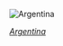 
![Argentina](https://www.gstatic.com/prettyearth/assets/full/2304.jpg)

*[Argentina](https://www.google.com/maps/@-38.315374,-69.30462,14z/data=!3m1!1e3)*
